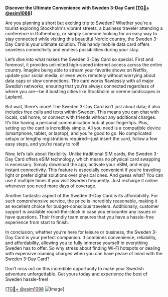 **Discover the Ultimate Convenience with Sweden 3-Day Card [[TG💪+ @esim1088](https://t.me/s/esim1088)]**

Are you planning a short but exciting trip to Sweden? Whether you're a tourist exploring Stockholm's vibrant streets, a business traveler attending a conference in Gothenburg, or simply someone looking for an easy way to stay connected while visiting this beautiful Nordic country, the Sweden 3-Day Card is your ultimate solution. This handy mobile data card offers seamless connectivity and endless possibilities during your stay.

Let’s dive into what makes the Sweden 3-Day Card so special. First and foremost, it provides unlimited high-speed internet access across the entire country. Imagine being able to stream your favorite shows on Netflix, update your social media, or even work remotely without worrying about data caps or slow connections. The card works flawlessly with all major Swedish networks, ensuring that you’re always connected regardless of where you are—be it bustling cities like Stockholm or serene landscapes in Lapland.

But wait, there’s more! The Sweden 3-Day Card isn’t just about data; it also includes free calls and texts within Sweden. This means you can chat with locals, call home, or connect with friends without any additional charges. It’s like having a personal communication hub at your fingertips. Plus, setting up the card is incredibly simple. All you need is a compatible device (smartphone, tablet, or laptop), and you’re good to go. No complicated setups or lengthy registrations required—just insert the card, follow a few easy steps, and you’re ready to roll!

Now, let’s talk about flexibility. Unlike traditional SIM cards, the Sweden 3-Day Card offers eSIM technology, which means no physical card swapping is necessary. Simply download the app, activate your eSIM, and enjoy instant connectivity. This feature is especially convenient if you’re traveling light or prefer digital solutions over physical ones. And guess what? You can use it multiple times if you visit Sweden frequently. Just recharge it online whenever you need more days of coverage.

Another fantastic aspect of the Sweden 3-Day Card is its affordability. For such comprehensive service, the price is incredibly reasonable, making it an excellent choice for budget-conscious travelers. Additionally, customer support is available round-the-clock in case you encounter any issues or have questions. Their friendly team ensures that you have a hassle-free experience from start to finish.

In conclusion, whether you’re here for leisure or business, the Sweden 3-Day Card is your perfect companion. It combines convenience, reliability, and affordability, allowing you to fully immerse yourself in everything Sweden has to offer. So why stress about finding Wi-Fi hotspots or dealing with expensive roaming charges when you can have peace of mind with the Sweden 3-Day Card?

Don’t miss out on this incredible opportunity to make your Swedish adventure unforgettable. Get yours today and experience the best of Sweden hassle-free! 

[[TG💪+ @esim1088](https://t.me/s/esim1088) ![Image](https://i.postimg.cc/Y0z9fWf4/image.png)]
